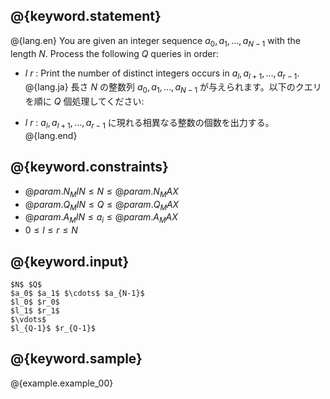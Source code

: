 ## @{keyword.statement}

@{lang.en}
You are given an integer sequence $a_0, a_1, \ldots, a_{N-1}$ with the length $N$. Process the following $Q$ queries in order:

- $l$ $r$ : Print the number of distinct integers occurs in $a_{l}, a_{l+1}, \ldots, a_{r-1}$.
@{lang.ja}
長さ $N$ の整数列 $a_0, a_1, \ldots, a_{N-1}$ が与えられます。以下のクエリを順に $Q$ 個処理してください:

- $l$ $r$ : $a_{l}, a_{l+1}, \ldots, a_{r-1}$ に現れる相異なる整数の個数を出力する。
@{lang.end}

## @{keyword.constraints}

- $@{param.N_MIN} \leq N \leq @{param.N_MAX}$
- $@{param.Q_MIN} \leq Q \leq @{param.Q_MAX}$
- $@{param.A_MIN} \leq a_i \leq @{param.A_MAX}$
- $0 \leq l \leq r \leq N$

## @{keyword.input}

```
$N$ $Q$
$a_0$ $a_1$ $\cdots$ $a_{N-1}$
$l_0$ $r_0$
$l_1$ $r_1$
$\vdots$
$l_{Q-1}$ $r_{Q-1}$
```

## @{keyword.sample}

@{example.example_00}
